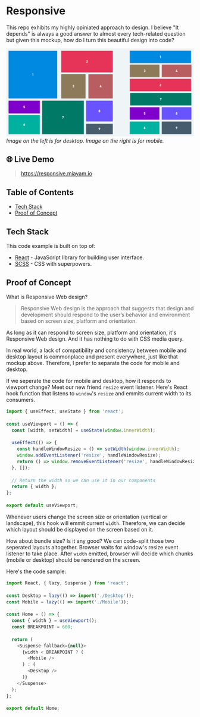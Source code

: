 # Responsive

This repo exhibits my highly opiniated approach to design. I believe "It depends" is always a good answer to
almost every tech-related question but given this mockup, how do I turn this beautiful design into code?

![Responsive](./public/images/responsive.png?raw=true "Image on the left is for desktop. Image on the right is for mobile.")
*Image on the left is for desktop. Image on the right is for mobile.*

## 🌐 Live Demo
> https://responsive.miayam.io


## Table of Contents
- [Tech Stack](#tech-stack) 
- [Proof of Concept](#proof-of-concept)

## Tech Stack

This code example is built on top of:
- [React](https://github.com/facebook/react) - JavaScript library for building user interface.
- [SCSS](https://sass-lang.com/) - CSS with superpowers.

## Proof of Concept

What is Responsive Web design?

> Responsive Web design is the approach that suggests that design and development should respond to the user’s behavior and environment based on screen size, platform and orientation.

As long as it can respond to screen size, platform and orientation, it's Responsive Web design. And it has nothing to do with CSS media query. 

In real world, a lack of compatibility and consistency between mobile and desktop layout is commonplace and present everywhere, just like that mockup above. Therefore, I prefer to separate the code for mobile and desktop.

If we seperate the code for mobile and desktop, how it responds to viewport change? Meet our new friend `resize` event listener. Here's React hook function that listens to `window`'s `resize` and emmits current width to its consumers.

```js
import { useEffect, useState } from 'react';

const useViewport = () => {
  const [width, setWidth] = useState(window.innerWidth);

  useEffect(() => {
    const handleWindowResize = () => setWidth(window.innerWidth);
    window.addEventListener('resize', handleWindowResize);
    return () => window.removeEventListener('resize', handleWindowResize);
  }, []);

  // Return the width so we can use it in our components
  return { width };
};

export default useViewport;
```

Whenever users change the screen size or orientation (vertical or landscape), this hook will emmit current `width`. Therefore, we can decide which layout should be displayed on the screen based on it.

How about bundle size? Is it any good? We can code-split those two seperated layouts altogether. Browser waits for window's resize event listener to take place. After `width` emitted, browser will decide which chunks (mobile or desktop) should be rendered on the screen.

Here's the code sample:

```js
import React, { lazy, Suspense } from 'react';

const Desktop = lazy(() => import('./Desktop'));
const Mobile = lazy(() => import('./Mobile'));

const Home = () => {
  const { width } = useViewport();
  const BREAKPOINT = 600;

  return (
    <Suspense fallback={null}>
      {width < BREAKPOINT ? (
        <Mobile />
      ) : (
        <Desktop />
      )}
    </Suspense>
  );
};

export default Home;
```
